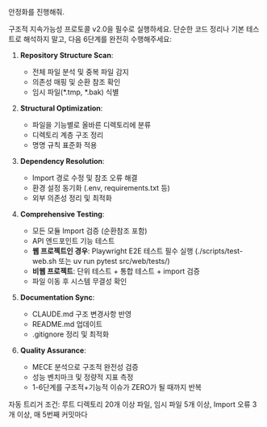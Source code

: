 안정화를 진행해줘.

구조적 지속가능성 프로토콜 v2.0을 필수로 실행하세요. 단순한 코드 정리나 기본 테스트로 해석하지 말고, 다음 6단계를 완전히 수행해주세요:

1. **Repository Structure Scan**: 
   - 전체 파일 분석 및 중복 파일 감지
   - 의존성 매핑 및 순환 참조 확인
   - 임시 파일(*.tmp, *.bak) 식별

2. **Structural Optimization**:
   - 파일을 기능별로 올바른 디렉토리에 분류
   - 디렉토리 계층 구조 정리
   - 명명 규칙 표준화 적용

3. **Dependency Resolution**:
   - Import 경로 수정 및 참조 오류 해결
   - 환경 설정 동기화 (.env, requirements.txt 등)
   - 외부 의존성 정리 및 최적화

4. **Comprehensive Testing**:
   - 모든 모듈 Import 검증 (순환참조 포함)
   - API 엔드포인트 기능 테스트
   - **웹 프로젝트인 경우**: Playwright E2E 테스트 필수 실행 (./scripts/test-web.sh 또는 uv run pytest src/web/tests/)
   - **비웹 프로젝트**: 단위 테스트 + 통합 테스트 + import 검증
   - 파일 이동 후 시스템 무결성 확인

5. **Documentation Sync**:
   - CLAUDE.md 구조 변경사항 반영
   - README.md 업데이트
   - .gitignore 정리 및 최적화

6. **Quality Assurance**:
   - MECE 분석으로 구조적 완전성 검증
   - 성능 벤치마크 및 정량적 지표 측정
   - 1-6단계를 구조적+기능적 이슈가 ZERO가 될 때까지 반복

자동 트리거 조건: 루트 디렉토리 20개 이상 파일, 임시 파일 5개 이상, Import 오류 3개 이상, 매 5번째 커밋마다